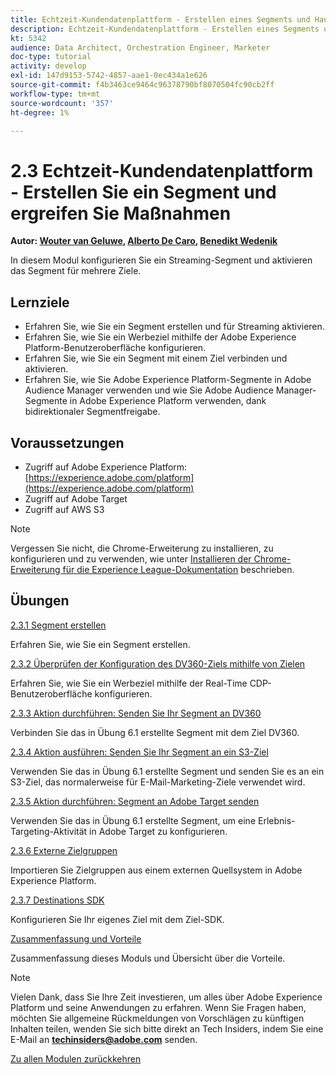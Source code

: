 ```yaml
---
title: Echtzeit-Kundendatenplattform - Erstellen eines Segments und Handeln
description: Echtzeit-Kundendatenplattform - Erstellen eines Segments und Handeln
kt: 5342
audience: Data Architect, Orchestration Engineer, Marketer
doc-type: tutorial
activity: develop
exl-id: 147d9153-5742-4857-aae1-0ec434a1e626
source-git-commit: f4b3463ce9464c96378790bf8070504fc90cb2ff
workflow-type: tm+mt
source-wordcount: '357'
ht-degree: 1%

---
```


# 2.3 Echtzeit-Kundendatenplattform - Erstellen Sie ein Segment und ergreifen Sie Maßnahmen

**Autor: [Wouter van Geluwe](https://www.linkedin.com/in/woutervangeluwe/), [Alberto De Caro](https://www.linkedin.com/in/albertodecaro/), [Benedikt Wedenik](https://www.linkedin.com/in/benedikt-wedenik/)**

In diesem Modul konfigurieren Sie ein Streaming-Segment und aktivieren das Segment für mehrere Ziele.

## Lernziele

- Erfahren Sie, wie Sie ein Segment erstellen und für Streaming aktivieren.
- Erfahren Sie, wie Sie ein Werbeziel mithilfe der Adobe Experience Platform-Benutzeroberfläche konfigurieren.
- Erfahren Sie, wie Sie ein Segment mit einem Ziel verbinden und aktivieren.
- Erfahren Sie, wie Sie Adobe Experience Platform-Segmente in Adobe Audience Manager verwenden und wie Sie Adobe Audience Manager-Segmente in Adobe Experience Platform verwenden, dank bidirektionaler Segmentfreigabe.

## Voraussetzungen

- Zugriff auf Adobe Experience Platform: [https://experience.adobe.com/platform](https://experience.adobe.com/platform)
- Zugriff auf Adobe Target
- Zugriff auf AWS S3

>[!NOTE]
>
>Vergessen Sie nicht, die Chrome-Erweiterung zu installieren, zu konfigurieren und zu verwenden, wie unter [Installieren der Chrome-Erweiterung für die Experience League-Dokumentation](../../gettingstarted/gettingstarted/ex1.md) beschrieben.

## Übungen

[2.3.1 Segment erstellen](./ex1.md)

Erfahren Sie, wie Sie ein Segment erstellen.

[2.3.2 Überprüfen der Konfiguration des DV360-Ziels mithilfe von Zielen](./ex2.md)

Erfahren Sie, wie Sie ein Werbeziel mithilfe der Real-Time CDP-Benutzeroberfläche konfigurieren.

[2.3.3 Aktion durchführen: Senden Sie Ihr Segment an DV360](./ex3.md)

Verbinden Sie das in Übung 6.1 erstellte Segment mit dem Ziel DV360.

[2.3.4 Aktion ausführen: Senden Sie Ihr Segment an ein S3-Ziel](./ex4.md)

Verwenden Sie das in Übung 6.1 erstellte Segment und senden Sie es an ein S3-Ziel, das normalerweise für E-Mail-Marketing-Ziele verwendet wird.

[2.3.5 Aktion durchführen: Segment an Adobe Target senden](./ex5.md)

Verwenden Sie das in Übung 6.1 erstellte Segment, um eine Erlebnis-Targeting-Aktivität in Adobe Target zu konfigurieren.

[2.3.6 Externe Zielgruppen](./ex6.md)

Importieren Sie Zielgruppen aus einem externen Quellsystem in Adobe Experience Platform.

[2.3.7 Destinations SDK](./ex7.md)

Konfigurieren Sie Ihr eigenes Ziel mit dem Ziel-SDK.

[Zusammenfassung und Vorteile](./summary.md)

Zusammenfassung dieses Moduls und Übersicht über die Vorteile.

>[!NOTE]
>
>Vielen Dank, dass Sie Ihre Zeit investieren, um alles über Adobe Experience Platform und seine Anwendungen zu erfahren. Wenn Sie Fragen haben, möchten Sie allgemeine Rückmeldungen von Vorschlägen zu künftigen Inhalten teilen, wenden Sie sich bitte direkt an Tech Insiders, indem Sie eine E-Mail an **techinsiders@adobe.com** senden.

[Zu allen Modulen zurückkehren](../../../overview.md)

